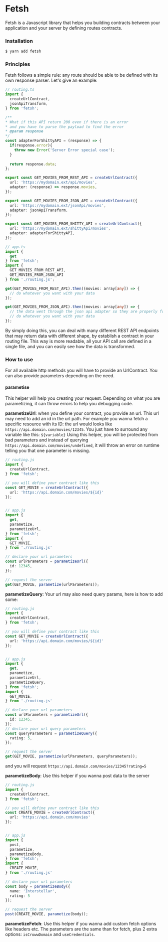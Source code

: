 # Fetsh

Fetsh is a Javascript library that helps you building contracts between your application and your server by defining routes contracts.

### Installation
```bash
$ yarn add fetsh
```

### Principles
Fetsh follows a simple rule: any route should be able to be defined with its own response parser.
Let's give an example:

```Typescript
// routing.ts
import {
  createUrlContract,
  jsonApiTransform,
} from 'fetsh';

/**
* What if this API return 200 even if there is an error
* and you have to parse the payload to find the error
* @param response
*/
const adapterForShittyAPI = (response) => {
  if(response.error){
    throw new Error('Server Error special case');
  }
  
  return response.data;
};

export const GET_MOVIES_FROM_REST_API = createUrlContract({
  url: 'https://mydomain.ext/api/movies',
  adapter: (response) => response.movies,
});

export const GET_MOVIES_FROM_JSON_API = createUrlContract({
  url: 'https://mydomain.ext/jsonApi/movies',
  adapter: jsonApiTransform,
});

export const GET_MOVIES_FROM_SHITTY_API = createUrlContract({
  url: 'https://mydomain.ext/shittyApi/movies',
  adapter: adapterForShittyAPI,
});
```

```Typescript
// app.ts
import {
  get
} from 'fetsh';
import {
  GET_MOVIES_FROM_REST_API,
  GET_MOVIES_FROM_JSON_API
} from './routing.js';

get(GET_MOVIES_FROM_REST_API).then((movies: array[any]) => {
  // do whatever you want with your data
});

get(GET_MOVIES_FROM_JSON_API).then((movies: array[any]) => {
  // the data went through the json api adapter so they are properly formated
  // do whatever you want with your data
});


```

By simply doing this, you can deal with many different REST API endpoints that may return data with different shape,
by establish a contract in your routing file. 
This way is more readable, all your API call are defined in a single file, and you can easily see how the data is transformed.

### How to use
For all available http methods you will have to provide an UrlContract. You can also provide parameters depending on the need.

#### parametise
This helper will help you creating your request. Depending on what you are parametizing, it can throw errors to help you debugging code.


**parametizeUrl**: when you define your contract, you provide an url. This url may need to add an id in the url path.
For example you wanna fetch a specific resource with its ID: the url would looks like `https://api.domain.com/movies/12345`.
You just have to surround any variable like this: `${variable}` 
Using this helper, you will be protected from bad parameters and instead of querying `https://api.domain.com/movies/undefined`, it will throw an error on runtime telling you that one parameter is missing.
```Typescript
// routing.js
import {
  createUrlContract,
} from 'fetsh';

// you will define your contract like this
const GET_MOVIE = createUrlContract({
  url: 'https://api.domain.com/movies/${id}'
});


// app.js
import {
  get,
  parametize,
  parametizeUrl,
} from 'fetsh';
import {
  GET_MOVIE,
} from './routing.js'

// declare your url parameters
const urlParameters = parametizeUrl({
  id: 12345,
});

// request the server
get(GET_MOVIE, parametize(urlParameters));
```

**parametizeQuery**: Your url may also need query params, here is how to add some:
```Typescript
// routing.js
import {
  createUrlContract,
} from 'fetsh';

// you will define your contract like this
const GET_MOVIE = createUrlContract({
  url: 'https://api.domain.com/movies/${id}'
});


// app.js
import {
  get,
  parametize,
  parametizeUrl,
  parametizeQuery,
} from 'fetsh';
import {
  GET_MOVIE,
} from './routing.js'

// declare your url parameters
const urlParameters = parametizeUrl({
  id: 12345,
});
// declare your url query parameters
const queryParameters = parametizeQuery({
  rating: 5,
});

// request the server
get(GET_MOVIE, parametize(urlParameters, queryParameters));
```
and you will request `https://api.domain.com/movies/12345?rating=5`

**parametizeBody**: Use this helper if you wanna post data to the server
```Typescript
// routing.js
import {
  createUrlContract,
} from 'fetsh';

// you will define your contract like this
const CREATE_MOVIE = createUrlContract({
  url: 'https://api.domain.com/movies'
});


// app.js
import {
  post,
  parametize,
  parametizeBody,
} from 'fetsh';
import {
  CREATE_MOVIE,
} from './routing.js'

// declare your url parameters
const body = parametizeBody({
  name: 'Interstellar',
  rating: 5
});

// request the server
post(CREATE_MOVIE, parametize(body));
```

**parametizeFetch**: Use this helper if you wanna add custom fetch options like headers etc.
The parameters are the same than for fetch, plus 2 extra options: `isCrowwDomain` and `useCredentials`.

